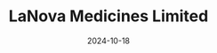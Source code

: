 ---  
layout: startup_page  
title: "LaNova Medicines Limited"  
id: "lanovamedicines.com"  
permalink: "/lanovamedicineslimitedlanovamedicines.com10182024/"  
website: "https://www.lanovamedicines.com/en"  
funding_round: "Series C1"  
funding_amount: "$42M"  
investors: "Sino Biopharmaceuticals, Pudong Innovation Investment, Zhangjiang Haoheng, Qiming Venture Partners, Shanghai Healthcare Capital"  
about: "LaNova Medicines Limited is a clinical-stage biotech company focused on developing antibody-drug conjugates (ADCs) and immuno-oncology therapies. Their R&D engine utilizes three proprietary platforms to create innovative drugs targeting significant unmet medical needs, resulting in a robust pipeline of clinical-stage assets. LaNova is committed to bringing innovative treatments to patients globally."  
markets: "Biotechnology, Immuno-Oncology, Antibody-Drug Conjugates (ADCs)"  
hq: "Shanghai, Shanghai, China"  
founded_year: "2019"  
linkedin: "https://www.linkedin.com/company/lanova-medicines?trk=ppro_cprof"  
twitter: ""  
instagram: ""  
facebook: ""  
crunchbase: ""  
pitchbook: ""  

date_display: "18-Oct-2024"  
date: "2024-10-18"

# SEO Optimization  
meta_title: "LaNova Medicines Limited - Series C1 Funding ($42M)"  
meta_description: "LaNova Medicines Limited, LaNova Medicines Limited is a clinical-stage biotech company focused on developing antibody-drug conjugates (ADCs) and immuno-oncology therapies. Thei..."  
meta_keywords: "LaNova Medicines Limited, Biotechnology, Immuno-Oncology, Antibody-Drug Conjugates (ADCs), Series C1 funding"  
canonical_url: "https://startup.projectstartups.com/lanovamedicineslimitedlanovamedicines.com10182024/"  
---